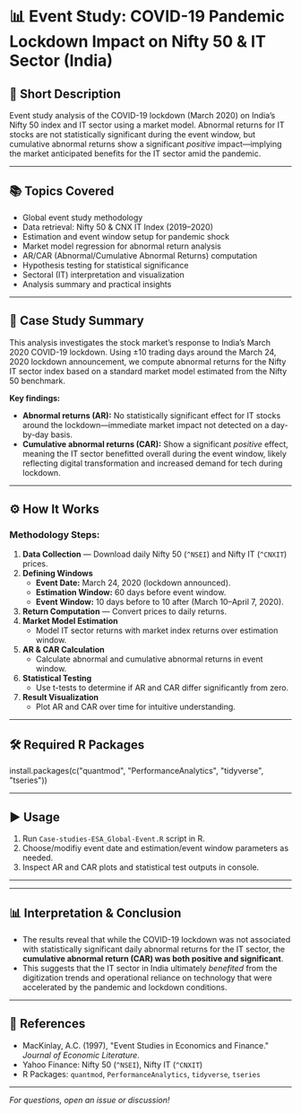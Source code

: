 # 📊 Event Study: COVID-19 Pandemic Lockdown Impact on Nifty 50 & IT Sector (India)

## 📝 Short Description

Event study analysis of the COVID-19 lockdown (March 2020) on India’s Nifty 50 index and IT sector using a market model. Abnormal returns for IT stocks are not statistically significant during the event window, but cumulative abnormal returns show a significant *positive* impact—implying the market anticipated benefits for the IT sector amid the pandemic.

---

## 📚 Topics Covered

- Global event study methodology
- Data retrieval: Nifty 50 & CNX IT Index (2019–2020)
- Estimation and event window setup for pandemic shock
- Market model regression for abnormal return analysis
- AR/CAR (Abnormal/Cumulative Abnormal Returns) computation
- Hypothesis testing for statistical significance
- Sectoral (IT) interpretation and visualization
- Analysis summary and practical insights

---

## 🧭 Case Study Summary

This analysis investigates the stock market’s response to India’s March 2020 COVID-19 lockdown. Using ±10 trading days around the March 24, 2020 lockdown announcement, we compute abnormal returns for the Nifty IT sector index based on a standard market model estimated from the Nifty 50 benchmark.

**Key findings:**
- **Abnormal returns (AR):** No statistically significant effect for IT stocks around the lockdown—immediate market impact not detected on a day-by-day basis.
- **Cumulative abnormal returns (CAR):** Show a significant *positive* effect, meaning the IT sector benefitted overall during the event window, likely reflecting digital transformation and increased demand for tech during lockdown.

---

## ⚙️ How It Works

### Methodology Steps:

1. **Data Collection** — Download daily Nifty 50 (`^NSEI`) and Nifty IT (`^CNXIT`) prices.
2. **Defining Windows**  
   - **Event Date:** March 24, 2020 (lockdown announced).
   - **Estimation Window:** 60 days before event window.
   - **Event Window:** 10 days before to 10 after (March 10–April 7, 2020).
3. **Return Computation** — Convert prices to daily returns.
4. **Market Model Estimation**  
   - Model IT sector returns with market index returns over estimation window.
5. **AR & CAR Calculation**  
   - Calculate abnormal and cumulative abnormal returns in event window.
6. **Statistical Testing**  
   - Use t-tests to determine if AR and CAR differ significantly from zero.
7. **Result Visualization**  
   - Plot AR and CAR over time for intuitive understanding.

---

## 🛠 Required R Packages

install.packages(c("quantmod", "PerformanceAnalytics", "tidyverse", "tseries"))


---

## ▶️ Usage

1. Run `Case-studies-ESA_Global-Event.R` script in R.
2. Choose/modifiy event date and estimation/event window parameters as needed.
3. Inspect AR and CAR plots and statistical test outputs in console.

---


---

## 📊 Interpretation & Conclusion

- The results reveal that while the COVID-19 lockdown was not associated with statistically significant daily abnormal returns for the IT sector, the **cumulative abnormal return (CAR) was both positive and significant**.
- This suggests that the IT sector in India ultimately *benefited* from the digitization trends and operational reliance on technology that were accelerated by the pandemic and lockdown conditions.

---

## 📖 References

- MacKinlay, A.C. (1997), "Event Studies in Economics and Finance." *Journal of Economic Literature*.
- Yahoo Finance: Nifty 50 (`^NSEI`), Nifty IT (`^CNXIT`)
- R Packages: `quantmod`, `PerformanceAnalytics`, `tidyverse`, `tseries`

---

*For questions, open an issue or discussion!*


